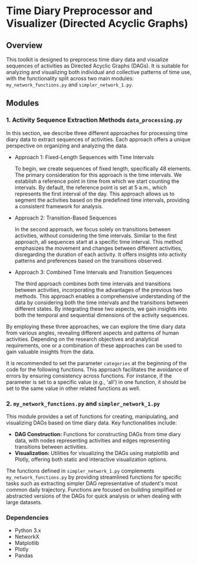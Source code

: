 # Time Diary Preprocessor and Visualizer (Directed Acyclic Graphs)

## Overview

This toolkit is designed to preprocess time diary data and visualize sequences of activities as Directed Acyclic Graphs (DAGs). It is suitable for analyzing and visualizing both individual and collective patterns of time use, with the functionality split across two main modules: `my_network_functions.py` and `simpler_network_1.py`.

## Modules

### 1. Activity Sequence Extraction Methods `data_processing.py`

In this section, we describe three different approaches for processing time diary data to extract sequences of activities. Each approach offers a unique perspective on organizing and analyzing the data.

* Approach 1: Fixed-Length Sequences with Time Intervals

    To begin, we create sequences of fixed length, specifically 48 elements. The primary consideration for this approach is the time intervals. We establish a reference point in time from which we start counting the intervals. By default, the reference point is set at 5 a.m., which represents the first interval of the day. This approach allows us to segment the activities based on the predefined time intervals, providing a consistent framework for analysis.
  
* Approach 2: Transition-Based Sequences

    In the second approach, we focus solely on transitions between activities, without considering the time intervals. Similar to the first approach, all sequences start at a specific time interval. This method emphasizes the movement and changes between different activities, disregarding the duration of each activity. It offers insights into activity patterns and preferences based on the transitions observed.

* Approach 3: Combined Time Intervals and Transition Sequences

    The third approach combines both time intervals and transitions between activities, incorporating the advantages of the previous two methods. This approach enables a comprehensive understanding of the data by considering both the time intervals and the transitions between different states. By integrating these two aspects, we gain insights into both the temporal and sequential dimensions of the activity sequences.

By employing these three approaches, we can explore the time diary data from various angles, revealing different aspects and patterns of human activities. Depending on the research objectives and analytical requirements, one or a combination of these approaches can be used to gain valuable insights from the data.

It is recommended to set the parameter `categories` at the beginning of the code for the following functions. This approach facilitates the avoidance of errors by ensuring consistency across functions. For instance, if the parameter is set to a specific value (e.g., 'all') in one function, it should be set to the same value in other related functions as well.

### 2. `my_network_functions.py` and `simpler_network_1.py`

This module provides a set of functions for creating, manipulating, and visualizing DAGs based on time diary data. Key functionalities include:

- **DAG Construction:** Functions for constructing DAGs from time diary data, with nodes representing activities and edges representing transitions between activities.
- **Visualization:** Utilities for visualizing the DAGs using matplotlib and Plotly, offering both static and interactive visualization options.

 The functions defined in `simpler_network_1.py` complements `my_network_functions.py` by providing streamlined functions for specific tasks such as extracting simpler DAG representative of student's most common daily trajectory. Functions are focused on building simplified or abstracted versions of the DAGs for quick analysis or when dealing with large datasets.

### Dependencies

- Python 3.x
- NetworkX
- Matplotlib
- Plotly
- Pandas

